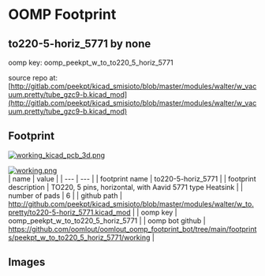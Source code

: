 # OOMP Footprint  
## to220-5-horiz_5771  by none  
  
oomp key: oomp_peekpt_w_to_to220_5_horiz_5771  
  
source repo at: [http://gitlab.com/peekpt/kicad_smisioto/blob/master/modules/walter/w_vacuum.pretty/tube_gzc9-b.kicad_mod](http://gitlab.com/peekpt/kicad_smisioto/blob/master/modules/walter/w_vacuum.pretty/tube_gzc9-b.kicad_mod)  
## Footprint  
  
[![working_kicad_pcb_3d.png](working_kicad_pcb_3d_600.png)](working_kicad_pcb_3d.png)  
  
[![working.png](working_600.png)](working.png)  
| name | value | 
| --- | --- | 
| footprint name | to220-5-horiz_5771 | 
| footprint description | TO220, 5 pins, horizontal, with Aavid 5771 type Heatsink | 
| number of pads | 6 | 
| github path | http://github.com/peekpt/kicad_smisioto/blob/master/modules/walter/w_to.pretty/to220-5-horiz_5771.kicad_mod | 
| oomp key | oomp_peekpt_w_to_to220_5_horiz_5771 | 
| oomp bot github | https://github.com/oomlout/oomlout_oomp_footprint_bot/tree/main/footprints/peekpt_w_to_to220_5_horiz_5771/working | 
## Images  
